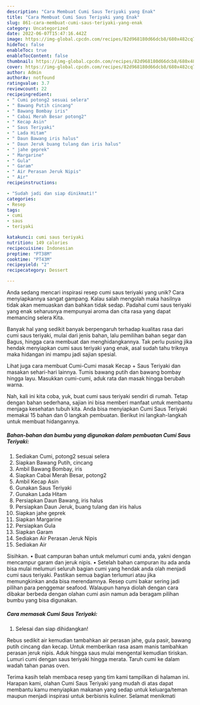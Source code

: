 ```yaml
---
description: "Cara Membuat Cumi Saus Teriyaki yang Enak"
title: "Cara Membuat Cumi Saus Teriyaki yang Enak"
slug: 861-cara-membuat-cumi-saus-teriyaki-yang-enak
category: Uncategorized
date: 2022-06-07T15:47:16.442Z
image: https://img-global.cpcdn.com/recipes/82d968180d66dcb8/680x482cq70/cumi-saus-teriyaki-foto-resep-utama.jpg
hideToc: false
enableToc: true
enableTocContent: false
thumbnail: https://img-global.cpcdn.com/recipes/82d968180d66dcb8/680x482cq70/cumi-saus-teriyaki-foto-resep-utama.jpg
cover: https://img-global.cpcdn.com/recipes/82d968180d66dcb8/680x482cq70/cumi-saus-teriyaki-foto-resep-utama.jpg
author: Admin
authorAv: notfound
ratingvalue: 3.7
reviewcount: 22
recipeingredient:
- " Cumi potong2 sesuai selera"
- " Bawang Putih cincang"
- " Bawang Bombay iris"
- " Cabai Merah Besar potong2"
- " Kecap Asin"
- " Saus Teriyaki"
- " Lada Hitam"
- " Daun Bawang iris halus"
- " Daun Jeruk buang tulang dan iris halus"
- " jahe geprek"
- " Margarine"
- " Gula"
- " Garam"
- " Air Perasan Jeruk Nipis"
- " Air"
recipeinstructions:

- "Sudah jadi dan siap dinikmati!"
categories:
- Resep
tags:
- cumi
- saus
- teriyaki

katakunci: cumi saus teriyaki 
nutrition: 149 calories
recipecuisine: Indonesian
preptime: "PT38M"
cooktime: "PT43M"
recipeyield: "2"
recipecategory: Dessert

---
```





Anda sedang mencari inspirasi resep cumi saus teriyaki yang unik? Cara menyiapkannya sangat gampang. Kalau salah mengolah maka hasilnya tidak akan memuaskan dan bahkan tidak sedap. Padahal cumi saus teriyaki yang enak seharusnya mempunyai aroma dan cita rasa yang dapat memancing selera Kita.





Banyak hal yang sedikit banyak berpengaruh terhadap kualitas rasa dari cumi saus teriyaki, mulai dari jenis bahan, lalu pemilihan bahan segar dan Bagus, hingga cara membuat dan menghidangkannya. Tak perlu pusing jika hendak menyiapkan cumi saus teriyaki yang enak,      asal sudah tahu triknya maka hidangan ini mampu jadi sajian spesial.














Lihat juga cara membuat Cumi-Cumi masak Kecap + Saus Teriyaki dan masakan sehari-hari lainnya. Tumis bawang putih dan bawang bombay hingga layu. Masukkan cumi-cumi, aduk rata dan masak hingga berubah warna.






Nah, kali ini kita coba, yuk, buat cumi saus teriyaki sendiri di rumah. Tetap dengan bahan sederhana, sajian ini bisa memberi manfaat untuk membantu menjaga kesehatan tubuh kita. Anda bisa menyiapkan Cumi Saus Teriyaki memakai 15 bahan dan 0 langkah pembuatan. Berikut ini langkah-langkah untuk membuat hidangannya.

<!--inarticleads1-->

##### Bahan-bahan dan bumbu yang digunakan dalam pembuatan Cumi Saus Teriyaki:

1. Sediakan  Cumi, potong2 sesuai selera
1. Siapkan  Bawang Putih, cincang
1. Ambil  Bawang Bombay, iris
1. Siapkan  Cabai Merah Besar, potong2
1. Ambil  Kecap Asin
1. Gunakan  Saus Teriyaki
1. Gunakan  Lada Hitam
1. Persiapkan  Daun Bawang, iris halus
1. Persiapkan  Daun Jeruk, buang tulang dan iris halus
1. Siapkan  jahe geprek
1. Siapkan  Margarine
1. Persiapkan  Gula
1. Siapkan  Garam
1. Sediakan  Air Perasan Jeruk Nipis
1. Sediakan  Air


Sisihkan. • Buat campuran bahan untuk melumuri cumi anda, yakni dengan mencampur garam dan jeruk nipis. • Setelah bahan campuran itu ada anda bisa mulai melumuri seluruh bagian cumi yang hendak anda olah menjadi cumi saus teriyaki. Pastikan semua bagian terlumuri atau jika memungkinkan anda bisa merendamnya. Resep cumi bakar sering jadi pilihan para penggemar seafood. Walaupun hanya diolah dengan cara dibakar berbeda dengan olahan cumi asin namun ada beragam pilihan bumbu yang bisa digunakan. 

<!--inarticleads2-->

##### Cara memasak Cumi Saus Teriyaki:


1. Selesai dan siap dihidangkan!

Rebus sedikit air kemudian tambahkan air perasan jahe, gula pasir, bawang putih cincang dan kecap. Untuk memberikan rasa asam manis tambahkan perasan jeruk nipis. Aduk hingga saus mulai mengental kemudian tiriskan. Lumuri cumi dengan saus teriyaki hingga merata. Taruh cumi ke dalam wadah tahan panas oven. 

Terima kasih telah membaca resep yang tim kami tampilkan di halaman ini. Harapan kami, olahan Cumi Saus Teriyaki yang mudah di atas dapat membantu kamu menyiapkan makanan yang sedap untuk keluarga/teman maupun menjadi inspirasi untuk berbisnis kuliner. Selamat menikmati
